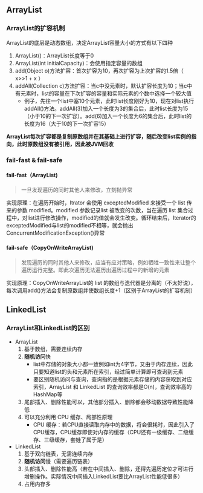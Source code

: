 ## ArrayList



### ArrayList的扩容机制

ArrayList的底层是动态数组，决定ArrayList容量大小的方式有以下四种

1. ArrayList()：ArrayList长度等于0
2. ArrayList(int initialCapacity)：会使用指定容量的数组
3. add(Object o)方法扩容：首次扩容为10，再次扩容为上次扩容的1.5倍（ x>>1 + x ）
4. addAll(Collection c)方法扩容：当c中没元素时，默认扩容长度为10；当c中有元素时，list的容量在下次扩容的容量和实际元素的个数中选择一个较大值
   - 例子，先往一个list中塞10个元素，此时list长度刚好为10，现在对list执行addAll()方法。addAll(3)加入一个长度为3的集合后，此时list长度为15（小于10的下一次扩容）。add(6)加入一个长度为6的集合后，此时list的长度为16（大于10的下一次扩容15）

**ArrayList每次扩容都是复制原数组并在其基础上进行扩容，随后改变list实例的指向，此时原数组没有被引用，因此被JVM回收**



### fail-fast & fail-safe

#### fail-fast（ArrayList)

> 一旦发现遍历的同时其他人来修改，立刻抛异常

实现原理：在遍历开始时，Itrator 会使用 exceptedModified 来接受一个 list 传来的参数 modified。modified 参数记录list 被改变的次数，当在遍历 list 集合过程中，对list进行修改操作，modified的值就会发生改变。循环结束后，Iterator的exceptedModified与list的modified不相等，就会抛出ConcurrentModificationException()异常

#### fail-safe（CopyOnWriteArrayList)

> 发现遍历的同时其他人来修改，应当有应对策略，例如牺牲一致性来让整个遍历运行完整。即此次遍历无法遍历出遍历过程中的新增的元素

实现原理：CopyOnWriteArrayList的 list 的数组与迭代器是分离的（不太好说），每次调用add()方法会复制原数组并使数组长度+1（区别于ArrayList的扩容机制）





## LinkedList

### ArrayList和LinkedList的区别

- ArrayList
  1. 基于数组，需要连续内存
  2. **随机访问**快
     - list中存储的对象大小都一致例如int为4字节，又由于内存连续，因此只要知道list的头和元素所在索引，经过简单计算即可查询到元素
     - 要区别随机访问与查询，查询指的是根据元素存储的内容获取到对应索引，ArrayList 和 LinkedList 的查询效率都是O(n)，查询效率高的HashMap等
  3. 尾部插入、删除性能可以，其他部分插入、删除都会移动数据导致性能降低
  4. 可以充分利用 CPU 缓存、局部性原理
     - CPU 缓存：若CPU直接读取内存中的数据，将会很耗时，因此引入了CPU缓存，CPU缓存即使对内存的缓存（CPU还有一级缓存、二级缓存、三级缓存，套娃了属于是）
- LinkedList
  1. 基于双向链表，无需连续内存
  2. **随机访问**慢（需要遍历链表）
  3. 头部插入、删除性能高（若在中间插入、删除，还得先遍历定位才可进行增删操作。实际情况中间插入LinkedList要比ArrayList性能低很多）
  4. 占用内存多









 